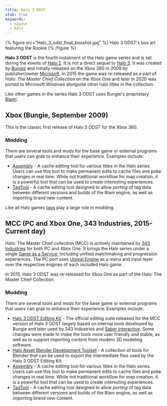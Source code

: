 ```yaml
---
title: Halo 3 ODST
stub: true
keywords:
  - h3odst
  - halo
---
```

{% figure src="Halo_3_odst_final_boxshot.jpg" %}
Halo 3 ODST's box art featuring the Rookie
{% /figure %}

**Halo 3 ODST** is the fourth instalment of the Halo game series and is set during the events of [Halo 2](~h2). It is not a direct sequel to [Halo 3](~h3). It was created by [Bungie][bungie] and initially released on the Xbox 360 in 2009 by publisher/owner [Microsoft][]. In 2015 the game was re-released as a part of *Halo: The Master Chief Collection* on the Xbox One and later in 2020 was ported to Microsoft Windows alongside other halo titles in the collection.

Like other games in the series Halo 3 ODST uses Bungie's proprietary [Blam!](~blam).

## Xbox (Bungie, September 2009)
This is the classic first release of Halo 3 ODST for the Xbox 360.

### Modding
There are several tools and mods for the base game or external programs that users can grab to enhance their experience. Examples include:

* [Assembly](~assembly) - A cache editing tool for various titles in the Halo series. Users can use this tool to make permanent edits to cache files and poke changes in real time. While not traditional workflow for map creation, it is a powerful tool that can be used to create interesting experiences. 
* [TagTool](~tagtool) - A cache editing tool designed to allow *porting* of tag data between different versions and builds of the Blam engine, as well as importing brand new content.

Like all Halo games [tags](~) play a large role in modding.

## MCC (PC and Xbox One, 343 Industries, 2015-Current day)
Halo: The Master Chief collection (MCC) is actively maintained by [343 Industries][343i] for both PC and Xbox One. It brings the Halo series under a single [Game as a Service][gaas], including unified matchmaking and progression experiences. The PC port uses [Unreal Engine][unreal] as a menu and input layer over the respective engines of each included Halo game.

In 2015, Halo 3 ODST was re-released for Xbox One as part of the Halo: The Master Chief Collection.

### Modding
There are several tools and mods for the base game or external programs that users can grab to enhance their experience. Examples include:

* [Halo 3 ODST Editing Kit](~h3odst-ek) - The official editing suite released for the MCC version of Halo 3 ODST largely based on internal tools developed by Bungie and later used by 343 Industries and [Saber Interactive][saber]. Some changes were made to make the tools more user friendly and stable, as well as to support importing content from modern 3D modeling software.
* [Halo Asset Blender Development Toolset](~halo-asset-blender-development-toolset) - A collection of tools for Blender that can be used to export the intermediate files used by the Halo 3 ODST Editing Kit. 
* [Assembly](~assembly) - A cache editing tool for various titles in the Halo series. Users can use this tool to make permanent edits to cache files and poke changes in real time. While not traditional workflow for map creation, it is a powerful tool that can be used to create interesting experiences. 
* [TagTool](~tagtool) - A cache editing tool designed to allow *porting* of tag data between different versions and builds of the Blam engine, as well as importing brand new content.


[bungie]: https://en.wikipedia.org/wiki/Bungie
[microsoft]: https://en.wikipedia.org/wiki/Xbox_Game_Studios
[saber]: https://en.wikipedia.org/wiki/Saber_Interactive
[343i]: https://en.wikipedia.org/wiki/343_Industries
[gaas]: https://en.wikipedia.org/wiki/Games_as_a_service
[unreal]: https://en.wikipedia.org/wiki/Unreal_Engine
